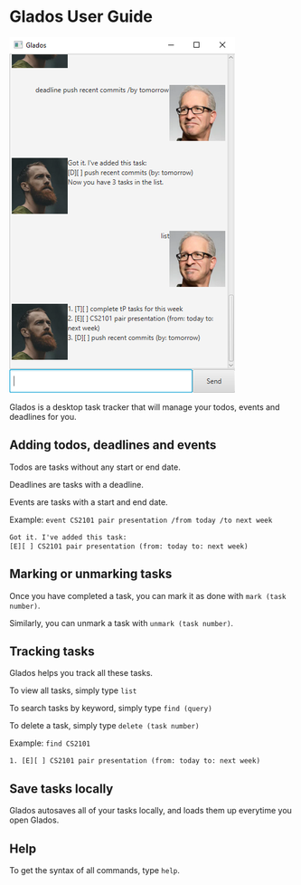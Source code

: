 # Glados User Guide

![](./Ui.png)

Glados is a desktop task tracker that will manage your todos, events and deadlines for you. 

## Adding todos, deadlines and events

Todos are tasks without any start or end date. 

Deadlines are tasks with a deadline.

Events are tasks with a start and end date. 

Example: `event CS2101 pair presentation /from today /to next week`

```
Got it. I've added this task:
[E][ ] CS2101 pair presentation (from: today to: next week)
```

## Marking or unmarking tasks

Once you have completed a task, you can mark it as done with `mark (task number)`. 

Similarly, you can unmark a task with `unmark (task number)`. 

## Tracking tasks

Glados helps you track all these tasks. 

To view all tasks, simply type `list`

To search tasks by keyword, simply type `find (query)`

To delete a task, simply type `delete (task number)`

Example: `find CS2101`

```
1. [E][ ] CS2101 pair presentation (from: today to: next week)
```

## Save tasks locally

Glados autosaves all of your tasks locally, and loads them up everytime you open Glados. 

## Help

To get the syntax of all commands, type `help`. 